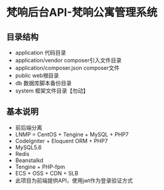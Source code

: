 # 梵响后台API-梵响公寓管理系统

## 目录结构
* application 代码目录
* application/vendor composer引入文件目录
* application/composer.json composer文件
* public web根目录
* db 数据库脚本备份目录
* system 框架文件目录【勿动】

## 基本说明
* 前后端分离
* LNMP = CentOS + Tengine + MySQL + PHP7
* CodeIgniter + Eloquent ORM + PHP7
* MySQL5.6
* Redis
* Beanstalkd
* Tengine + PHP-fpm
* ECS + OSS + CDN + SLB
* 此项目为前端提供API，使用jwt作为登录验证方式
